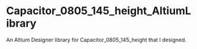 # Capacitor_0805_145_height_AltiumLibrary
An Altium Designer library for Capacitor_0805_145_height that I designed.
